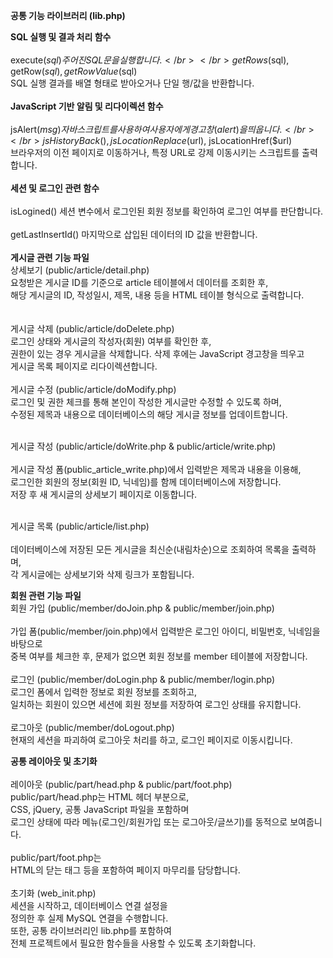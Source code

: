 **공통 기능 라이브러리 (lib.php)**

**SQL 실행 및 결과 처리 함수**
</br>
</br>
execute($sql)
주어진 SQL 문을 실행합니다.</br>
</br>
getRows($sql), getRow($sql), getRowValue($sql) </br>
SQL 실행 결과를 배열 형태로 받아오거나 단일 행/값을 반환합니다.
</br>
</br>
**JavaScript 기반 알림 및 리다이렉션 함수**
</br>
</br>
jsAlert($msg)
자바스크립트를 사용하여 사용자에게 경고창(alert)을 띄웁니다.</br>
</br>
jsHistoryBack(), jsLocationReplace($url), jsLocationHref($url)</br>
브라우저의 이전 페이지로 이동하거나, 특정 URL로 강제 이동시키는 스크립트를 출력합니다.</br>
</br>
**세션 및 로그인 관련 함수**
</br>
</br>
isLogined()
세션 변수에서 로그인된 회원 정보를 확인하여 로그인 여부를 판단합니다.</br>
</br>
getLastInsertId()
마지막으로 삽입된 데이터의 ID 값을 반환합니다.</br>
</br>
**게시글 관련 기능 파일**
</br>
상세보기 (public/article/detail.php)</br>
요청받은 게시글 ID를 기준으로 article 테이블에서 데이터를 조회한 후,</br> 
해당 게시글의 ID, 작성일시, 제목, 내용 등을 HTML 테이블 형식으로 출력합니다.</br>
</br>
</br>
게시글 삭제 (public/article/doDelete.php)</br>
로그인 상태와 게시글의 작성자(회원) 여부를 확인한 후, </br>
권한이 있는 경우 게시글을 삭제합니다. 삭제 후에는 JavaScript 경고창을 띄우고 </br>
게시글 목록 페이지로 리다이렉션합니다.
</br>
</br>
게시글 수정 (public/article/doModify.php)</br>
로그인 및 권한 체크를 통해 본인이 작성한 게시글만 수정할 수 있도록 하며, </br>
수정된 제목과 내용으로 데이터베이스의 해당 게시글 정보를 업데이트합니다.
</br>
</br>

게시글 작성 (public/article/doWrite.php & public/article/write.php)</br></br>
게시글 작성 폼(public_article_write.php)에서 입력받은 제목과 내용을 이용해, </br>
로그인한 회원의 정보(회원 ID, 닉네임)를 함께 데이터베이스에 저장합니다. </br>
저장 후 새 게시글의 상세보기 페이지로 이동합니다.</br>
</br>

게시글 목록 (public/article/list.php)</br></br>
데이터베이스에 저장된 모든 게시글을 최신순(내림차순)으로 조회하여 목록을 출력하며, </br>
각 게시글에는 상세보기와 삭제 링크가 포함됩니다.</br>


**회원 관련 기능 파일**
</br>
회원 가입 (public/member/doJoin.php & public/member/join.php)</br></br>
가입 폼(public/member/join.php)에서 입력받은 로그인 아이디, 비밀번호, 닉네임을 바탕으로</br> 
중복 여부를 체크한 후, 문제가 없으면 회원 정보를 member 테이블에 저장합니다.</br>
</br>
로그인 (public/member/doLogin.php & public/member/login.php)</br>
로그인 폼에서 입력한 정보로 회원 정보를 조회하고, </br>
일치하는 회원이 있으면 세션에 회원 정보를 저장하여 로그인 상태를 유지합니다.</br>
</br>
로그아웃 (public/member/doLogout.php)</br>
현재의 세션을 파괴하여 로그아웃 처리를 하고, 로그인 페이지로 이동시킵니다.</br>


**공통 레이아웃 및 초기화**
</br>
</br>
레이아웃 (public/part/head.php & public/part/foot.php)</br>
public/part/head.php는 HTML 헤더 부분으로, </br>
CSS, jQuery, 공통 JavaScript 파일을 포함하며 </br>
로그인 상태에 따라 메뉴(로그인/회원가입 또는 로그아웃/글쓰기)를 동적으로 보여줍니다.</br>
</br>
public/part/foot.php는 </br>
HTML의 닫는 태그 등을 포함하여 페이지 마무리를 담당합니다.</br>
</br>
초기화 (web_init.php) </br>
세션을 시작하고, 데이터베이스 연결 설정을 </br>
정의한 후 실제 MySQL 연결을 수행합니다. </br>
또한, 공통 라이브러리인 lib.php를 포함하여 </br>
전체 프로젝트에서 필요한 함수들을 사용할 수 있도록 초기화합니다.</br>
